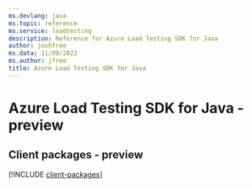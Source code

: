 ```yaml
---
ms.devlang: java
ms.topic: reference
ms.service: loadtesting
description: Reference for Azure Load Testing SDK for Java
author: joshfree
ms.data: 11/09/2022
ms.author: jfree
title: Azure Load Testing SDK for Java
---
```

# Azure Load Testing SDK for Java - preview

## Client packages - preview
[!INCLUDE [client-packages](load-testing-client-index.md)]